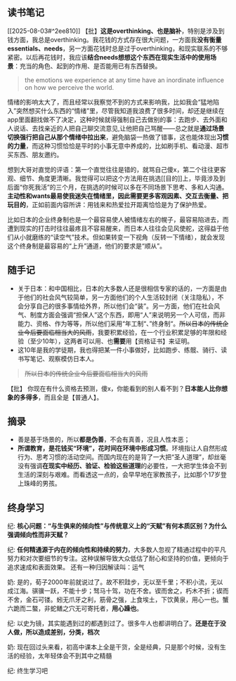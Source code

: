 ## 读书笔记

[[2025-08-03#^2ee810]]
【批】**这是overthinking、也是脑补**，特别是涉及到钱方面，我总是overthinking。我花钱的方式存在很大问题，一方面我**没有衡量essentials、needs**，另一方面花钱时总是过于overthinking，和现实联系的不够紧密。以后再花钱时，我应该**结合needs想想这个东西在现实生活中的使用场景**：充当的角色、起到的作用、是否能用已有东西替换。

>the emotions we experience at any time have an inordinate influence on how we perceive the world.

情绪的影响太大了，而且经常以我察觉不到的方式来影响我，比如我会“猛地陷入”突然想买什么东西的“情绪”里，尽管我知道我浪费了很多时间，却还是继续在app里面翻找做不了决定，这种时候就得强制自己去做别的事：去跑步、去外面和人说话、去找亲近的人把自己聊交流意见,让他把自己骂醒——总之就是**通过场景切换强行把自己从那个情绪中拉出来**，避免脑袋一热做了错事，这也能体现出**习惯的力量**，而这种习惯恰恰是平时的小事无意中养成的，比如刷手机、看动漫、超市买东西、朋友邀约。

想到大哥对直觉的评语：第一个直觉往往是错的，就骂自己傻x，第二个往往更客观、细节、角度更清晰。我觉得可以把这个方法用在挑选[[目的]]上，毕竟涉及到后面“你死我活”的三个月，在挑选的时候可以多在不同场景下思考、多和人沟通。**主动性和wants最易使我迷失在情绪里，因此需要更多客观因素、交互去衡量、把玩目的**，正如前面内容所讲：用钱来和热爱拉开距离恰恰是为了保护热爱。

比如日本的企业终身制也是一个最容易使人被情绪左右的幌子，最容易陷进去，而遭到现实的打击时往往最疼且不容易醒来，而日本人往往会见风使舵，这得益于他们从小就磨练的“读空气”技术。但如果转变一下视角（反转一下情绪），就会发现这个终身制是最容易的“上升”通道，他们的要求是“顺从”。


## 随手记
- 关于日本：和中国相比，日本的大多数人还是很相信专家的话的，一方面是由于他们的社会风气较简单，另一方面他们的个人生活较封闭（关注隐私），不会分享自己的很多事情给外界，所以他们会“装”。另一方面，他们在社会风气、制度方面会强调“担保人”这个东西，即用“人”来说明另一个人可信，而非能力、资格、作为等等，所以他们采用“年工制“、”终身制“。~~所以日本的传统企业今后要面临相当大的风雨~~，我要积累经验，在一个行业积累足够的年限和经验（至少10年），这两者可以用、也**需要**用【资格证书】来证明。
- 这10年是我的学徒期，我也得把某一件小事做好，比如跑步、练髋、骑行、读书写笔记、观察模仿日本人。

>~~所以日本的传统企业今后要面临相当大的风雨~~

【批】 你现在有什么资格去预测，傻x，你能看到的别人看不到？**日本能人比你想象的多得多**，而且全是【普通人】。

## 摘录

- 善是基于场景的，所以**都是伪善**，不会有真善，况且人性本恶；
- **所谓教育，是花钱买“环境”，花时间在环境中形成习惯**。环境指让人自然形成行为、思考习惯的活动空间。而国内现在的是背了一大把“圣人道理”，却丝毫没有强调**在现实中经历、验证、检验这些道理**的必要性，一大把学生体会不到生活的深刻与艰难。而看透这一点的，会早早地在家教孩子，比如那个17岁登上珠峰的男孩。

## 终身学习

纪: **核心问题：“与生俱来的倾向性”与传统意义上的“天赋”有何本质区别？为什么强调倾向性而非天赋？**

纪: **任何精通源于内在的倾向性和持续的努力**，大多数人忽视了精通过程中的平凡努力和对次要细节的专注。这种误解导致大众低估了耐心和坚持的价值，更倾向于追求速成和表面效果。
还有一种归因解读叫：运气

奶: 是的，荀子2000年前就说过了。故不积跬步，无以至千里；不积小流，无以成江海。骐骥一跃，不能十步；驽马十驾，功在不舍。锲而舍之，朽木不折；锲而不舍，金石可镂。蚓无爪牙之利，筋骨之强，上食埃土，下饮黄泉，用心一也。蟹六跪而二螯，非蛇鳝之穴无可寄托者，**用心躁也**。

纪: 以史为镜，其实能遇到过的都遇到过了。很多牛人也都讲明白了。**还是在于没人做，所以造成差别，分类，档次**

奶: 现在回过头来看，初高中课本上全是干货，全是经典，只是那个时候，没有生活的经验，太年轻体会不到其中之精髓

纪: 终生学习吧

